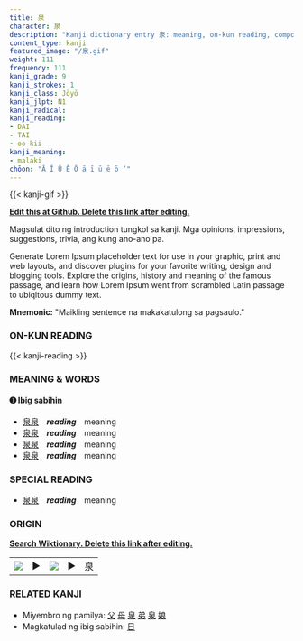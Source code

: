 ```yaml
---
title: 泉
character: 泉
description: "Kanji dictionary entry 泉: meaning, on-kun reading, compounds, origin, related kanji"
content_type: kanji
featured_image: "/泉.gif"
weight: 111
frequency: 111
kanji_grade: 9
kanji_strokes: 1
kanji_class: Jōyō
kanji_jlpt: N1
kanji_radical: 
kanji_reading: 
- DAI
- TAI
- oo-kii
kanji_meaning:
- malaki
chōon: "Ā Ī Ū Ē Ō ā ī ū ē ō ’"
---
```

[//]: # (Don't edit the line below. Kanji animated GIF code is automatically generated.)
{{< kanji-gif >}}

[//]: # (Edit below this line.)

**[Edit this at Github. Delete this link after editing.](https://github.com/tim0g/tim/tree/main/content/kanji/泉/index.md)**

Magsulat dito ng introduction tungkol sa kanji. Mga opinions, impressions, suggestions, trivia, ang kung ano-ano pa.

Generate Lorem Ipsum placeholder text for use in your graphic, print and web layouts, and discover plugins for your favorite writing, design and blogging tools. Explore the origins, history and meaning of the famous passage, and learn how Lorem Ipsum went from scrambled Latin passage to ubiqitous dummy text.
 
**Mnemonic:** "Maikling sentence na makakatulong sa pagsaulo."

### ON-KUN READING

[//]: # (Don't edit the line below. ON-KUN READING code is automatically generated.)
{{< kanji-reading >}}

### MEANING & WORDS

#### ➊ **Ibig sabihin**
  - [泉](../泉)[泉](../泉)　***reading***　meaning
  - [泉](../泉)[泉](../泉)　***reading***　meaning
  - [泉](../泉)[泉](../泉)　***reading***　meaning
  - [泉](../泉)[泉](../泉)　***reading***　meaning

### SPECIAL READING
  - [泉](../泉)[泉](../泉)　***reading***　meaning

### ORIGIN

**[Search Wiktionary. Delete this link after editing.](https://wiktionary.org/wiki/泉)**
<table class="kanji-table"><tr><td>
<img src="60px-泉-bronze.svg.png">
</td><td>▶</td><td>
<img src="60px-泉-oracle.svg.png">
</td><td>▶</td>
<td class="kanji-origin">泉</td>
</tr></table>

### RELATED KANJI
- Miyembro ng pamilya: [父](../父) [母](../母) [泉](../泉) [弟](../弟) [泉](../泉) [娘](../娘)
- Magkatulad ng ibig sabihin: [日](../日)
